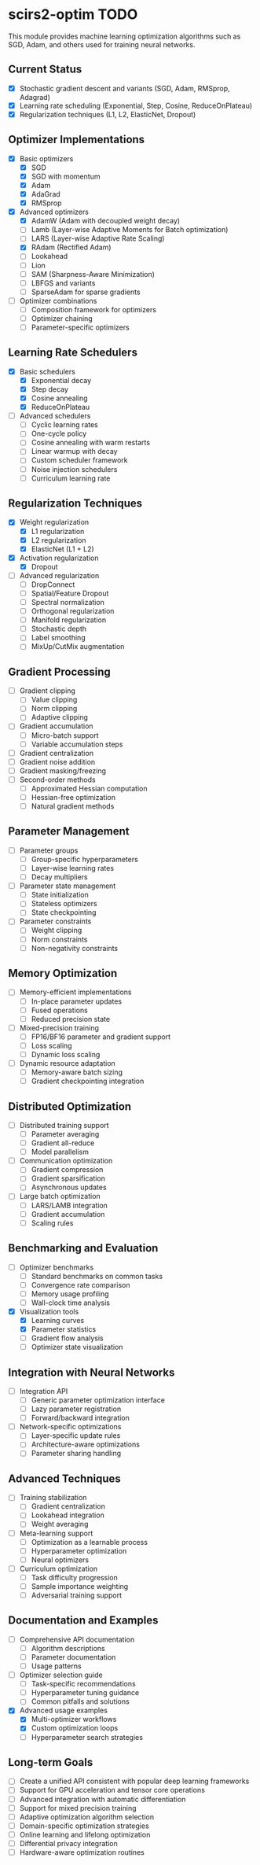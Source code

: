 # scirs2-optim TODO

This module provides machine learning optimization algorithms such as SGD, Adam, and others used for training neural networks.

## Current Status

- [x] Stochastic gradient descent and variants (SGD, Adam, RMSprop, Adagrad)
- [x] Learning rate scheduling (Exponential, Step, Cosine, ReduceOnPlateau)
- [x] Regularization techniques (L1, L2, ElasticNet, Dropout)

## Optimizer Implementations

- [x] Basic optimizers
  - [x] SGD
  - [x] SGD with momentum
  - [x] Adam
  - [x] AdaGrad
  - [x] RMSprop
- [x] Advanced optimizers
  - [x] AdamW (Adam with decoupled weight decay)
  - [ ] Lamb (Layer-wise Adaptive Moments for Batch optimization)
  - [ ] LARS (Layer-wise Adaptive Rate Scaling)
  - [x] RAdam (Rectified Adam)
  - [ ] Lookahead
  - [ ] Lion
  - [ ] SAM (Sharpness-Aware Minimization)
  - [ ] LBFGS and variants
  - [ ] SparseAdam for sparse gradients
- [ ] Optimizer combinations
  - [ ] Composition framework for optimizers
  - [ ] Optimizer chaining
  - [ ] Parameter-specific optimizers

## Learning Rate Schedulers

- [x] Basic schedulers
  - [x] Exponential decay
  - [x] Step decay
  - [x] Cosine annealing
  - [x] ReduceOnPlateau
- [ ] Advanced schedulers
  - [ ] Cyclic learning rates
  - [ ] One-cycle policy
  - [ ] Cosine annealing with warm restarts
  - [ ] Linear warmup with decay
  - [ ] Custom scheduler framework
  - [ ] Noise injection schedulers
  - [ ] Curriculum learning rate

## Regularization Techniques

- [x] Weight regularization
  - [x] L1 regularization
  - [x] L2 regularization
  - [x] ElasticNet (L1 + L2)
- [x] Activation regularization
  - [x] Dropout
- [ ] Advanced regularization
  - [ ] DropConnect
  - [ ] Spatial/Feature Dropout
  - [ ] Spectral normalization
  - [ ] Orthogonal regularization
  - [ ] Manifold regularization
  - [ ] Stochastic depth
  - [ ] Label smoothing
  - [ ] MixUp/CutMix augmentation

## Gradient Processing

- [ ] Gradient clipping
  - [ ] Value clipping
  - [ ] Norm clipping
  - [ ] Adaptive clipping
- [ ] Gradient accumulation
  - [ ] Micro-batch support
  - [ ] Variable accumulation steps
- [ ] Gradient centralization
- [ ] Gradient noise addition
- [ ] Gradient masking/freezing
- [ ] Second-order methods
  - [ ] Approximated Hessian computation
  - [ ] Hessian-free optimization
  - [ ] Natural gradient methods

## Parameter Management

- [ ] Parameter groups
  - [ ] Group-specific hyperparameters
  - [ ] Layer-wise learning rates
  - [ ] Decay multipliers
- [ ] Parameter state management
  - [ ] State initialization
  - [ ] Stateless optimizers
  - [ ] State checkpointing
- [ ] Parameter constraints
  - [ ] Weight clipping
  - [ ] Norm constraints
  - [ ] Non-negativity constraints

## Memory Optimization

- [ ] Memory-efficient implementations
  - [ ] In-place parameter updates
  - [ ] Fused operations
  - [ ] Reduced precision state
- [ ] Mixed-precision training
  - [ ] FP16/BF16 parameter and gradient support
  - [ ] Loss scaling
  - [ ] Dynamic loss scaling
- [ ] Dynamic resource adaptation
  - [ ] Memory-aware batch sizing
  - [ ] Gradient checkpointing integration

## Distributed Optimization

- [ ] Distributed training support
  - [ ] Parameter averaging
  - [ ] Gradient all-reduce
  - [ ] Model parallelism
- [ ] Communication optimization
  - [ ] Gradient compression
  - [ ] Gradient sparsification
  - [ ] Asynchronous updates
- [ ] Large batch optimization
  - [ ] LARS/LAMB integration
  - [ ] Gradient accumulation
  - [ ] Scaling rules

## Benchmarking and Evaluation

- [ ] Optimizer benchmarks
  - [ ] Standard benchmarks on common tasks
  - [ ] Convergence rate comparison
  - [ ] Memory usage profiling
  - [ ] Wall-clock time analysis
- [x] Visualization tools
  - [x] Learning curves
  - [x] Parameter statistics
  - [ ] Gradient flow analysis
  - [ ] Optimizer state visualization

## Integration with Neural Networks

- [ ] Integration API
  - [ ] Generic parameter optimization interface
  - [ ] Lazy parameter registration
  - [ ] Forward/backward integration
- [ ] Network-specific optimizations
  - [ ] Layer-specific update rules
  - [ ] Architecture-aware optimizations
  - [ ] Parameter sharing handling

## Advanced Techniques

- [ ] Training stabilization
  - [ ] Gradient centralization
  - [ ] Lookahead integration
  - [ ] Weight averaging
- [ ] Meta-learning support
  - [ ] Optimization as a learnable process
  - [ ] Hyperparameter optimization
  - [ ] Neural optimizers
- [ ] Curriculum optimization
  - [ ] Task difficulty progression
  - [ ] Sample importance weighting
  - [ ] Adversarial training support

## Documentation and Examples

- [ ] Comprehensive API documentation
  - [ ] Algorithm descriptions
  - [ ] Parameter documentation
  - [ ] Usage patterns
- [ ] Optimizer selection guide
  - [ ] Task-specific recommendations
  - [ ] Hyperparameter tuning guidance
  - [ ] Common pitfalls and solutions
- [x] Advanced usage examples
  - [x] Multi-optimizer workflows
  - [x] Custom optimization loops
  - [ ] Hyperparameter search strategies

## Long-term Goals

- [ ] Create a unified API consistent with popular deep learning frameworks
- [ ] Support for GPU acceleration and tensor core operations
- [ ] Advanced integration with automatic differentiation
- [ ] Support for mixed precision training
- [ ] Adaptive optimization algorithm selection
- [ ] Domain-specific optimization strategies
- [ ] Online learning and lifelong optimization
- [ ] Differential privacy integration
- [ ] Hardware-aware optimization routines
